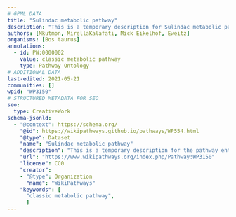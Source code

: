 ```yaml
---
# GPML DATA
title: "Sulindac metabolic pathway"
description: "This is a temporary description for Sulindac metabolic pathway"
authors: [Mkutmon, MirellaKalafati, Mick Eikelhof, Eweitz]
organisms: [Bos taurus]
annotations:
  - id: PW:0000002
    value: classic metabolic pathway
    type: Pathway Ontology
# ADDITIONAL DATA
last-edited: 2021-05-21
communities: []
wpid: "WP3150"
# STRUCTURED METADATA FOR SEO
seo:
  type: CreativeWork
schema-jsonld:
  - "@context": https://schema.org/
    "@id": https://wikipathways.github.io/pathways/WP554.html
    "@type": Dataset
    "name": "Sulindac metabolic pathway"
    "description": "This is a temporary description for the pathway entitled: Sulindac metabolic pathway"
    "url": "https://www.wikipathways.org/index.php/Pathway:WP3150"
    "license": CC0
    "creator":
    - "@type": Organization
      "name": "WikiPathways"
    "keywords": [
      "classic metabolic pathway",
      ]
---
```

